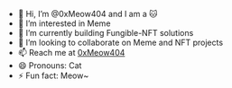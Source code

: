 - 👋 Hi, I’m @0xMeow404 and I am a 🐱
- 👀 I’m interested in Meme
- 🌱 I’m currently building Fungible-NFT solutions
- 💞️ I’m looking to collaborate on Meme and NFT projects
- 📫 Reach me at [0xMeow404](https://en.wikipedia.org/wiki/HTTP_404)
- 😄 Pronouns: Cat
- ⚡ Fun fact: Meow~

<!---
0xMeow404/0xMeow404 is a ✨ special ✨ repository because its `README.md` (this file) appears on your GitHub profile.
You can click the Preview link to take a look at your changes.
--->

